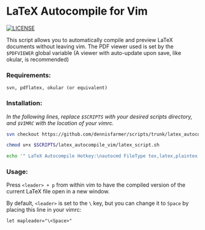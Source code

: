 # LaTeX Autocompile for Vim

[![LICENSE](https://img.shields.io/badge/license-MIT-lightgrey.svg)](https://raw.githubusercontent.com/dennisfarmer/scripts/master/LICENSE)

This script allows you to automatically compile and preview LaTeX documents without leaving vim. The PDF viewer used is set by the `$PDFVIEWER` global variable (A viewer with auto-update upon save, like okular, is recommended)

### Requirements:
`svn, pdflatex, okular (or equivalent)`

### Installation:
_In the following lines, replace `$SCRIPTS` with your desired scripts directory, and `$VIMRC` with the location of your vimrc._

```zsh
svn checkout https://github.com/dennisfarmer/scripts/trunk/latex_autocompile_vim $SCRIPTS

chmod u+x $SCRIPTS/latex_autocompile_vim/latex_script.sh

echo '" LaTeX Autocompile Hotkey:\nautocmd FileType tex,latex,plaintex nnoremap <buffer> <Leader>p :w <bar> sh $SCRIPTS/latex_autocompile_vim/latex_script.sh % & disown <CR><CR>' >> $VIMRC
```

### Usage:
Press `<leader> + p` from within vim to have the compiled version of the current LaTeX file open in a new window.

By default, `<leader>` is set to the `\` key, but you can change it to `Space` by placing this line in your vimrc:

```vim
let mapleader="\<Space>"
```
